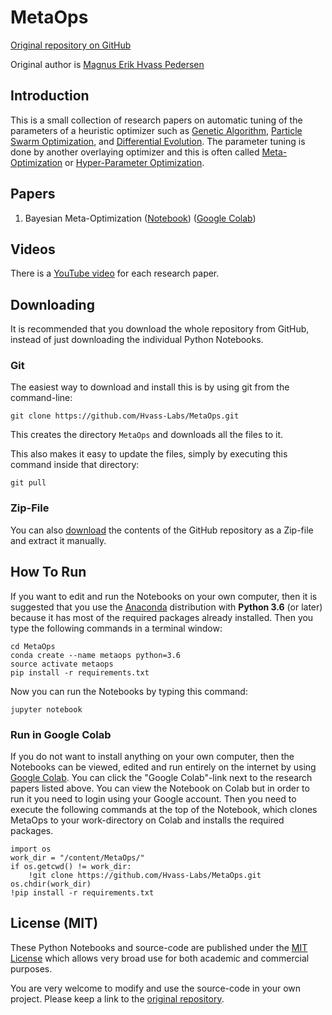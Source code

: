 # MetaOps

[Original repository on GitHub](https://github.com/Hvass-Labs/MetaOps)

Original author is [Magnus Erik Hvass Pedersen](http://www.hvass-labs.org)


## Introduction

This is a small collection of research papers on automatic tuning of the parameters
of a heuristic optimizer such as
[Genetic Algorithm](https://en.wikipedia.org/wiki/Genetic_algorithm),
[Particle Swarm Optimization](https://en.wikipedia.org/wiki/Particle_swarm_optimization),
and [Differential Evolution](https://en.wikipedia.org/wiki/Differential_evolution).
The parameter tuning is done by another overlaying optimizer and this is often called
[Meta-Optimization](https://en.wikipedia.org/wiki/Meta-optimization)
or [Hyper-Parameter Optimization](https://en.wikipedia.org/wiki/Hyperparameter_optimization).


## Papers

1. Bayesian Meta-Optimization ([Notebook](https://github.com/Hvass-Labs/MetaOps/blob/master/01_Bayesian_Meta-Optimization.ipynb)) ([Google Colab](https://colab.research.google.com/github/Hvass-Labs/MetaOps/blob/master/01_Bayesian_Meta-Optimization.ipynb))


## Videos

There is a [YouTube video](https://www.youtube.com/playlist?list=PL9Hr9sNUjfsl1877BS8m3yt8t_wq2IWji) for each research paper.


## Downloading

It is recommended that you download the whole repository from GitHub,
instead of just downloading the individual Python Notebooks.


### Git

The easiest way to download and install this is by using git from the command-line:

    git clone https://github.com/Hvass-Labs/MetaOps.git

This creates the directory `MetaOps` and downloads all the files to it.

This also makes it easy to update the files, simply by executing this command inside that directory:

    git pull


### Zip-File

You can also [download](https://github.com/Hvass-Labs/MetaOps/archive/master.zip)
the contents of the GitHub repository as a Zip-file and extract it manually.


## How To Run

If you want to edit and run the Notebooks on your own computer, then it is
suggested that you use the [Anaconda](https://www.anaconda.com/download)
distribution with **Python 3.6** (or later) because it has most of the required
packages already installed. Then you type the following commands in a terminal
window:

    cd MetaOps
    conda create --name metaops python=3.6
    source activate metaops
    pip install -r requirements.txt

Now you can run the Notebooks by typing this command:

    jupyter notebook


### Run in Google Colab

If you do not want to install anything on your own computer, then the Notebooks
can be viewed, edited and run entirely on the internet by using
[Google Colab](https://colab.research.google.com).
You can click the "Google Colab"-link next to the research papers listed above.
You can view the Notebook on Colab but in order to run it you need to login using
your Google account.
Then you need to execute the following commands at the top of the Notebook,
which clones MetaOps to your work-directory on Colab and installs the required
packages.

    import os
    work_dir = "/content/MetaOps/"
    if os.getcwd() != work_dir:
        !git clone https://github.com/Hvass-Labs/MetaOps.git
    os.chdir(work_dir)
    !pip install -r requirements.txt


## License (MIT)

These Python Notebooks and source-code are published under the [MIT License](https://github.com/Hvass-Labs/MetaOps/blob/master/LICENSE)
which allows very broad use for both academic and commercial purposes.

You are very welcome to modify and use the source-code in your own project.
Please keep a link to the [original repository](https://github.com/Hvass-Labs/MetaOps).
